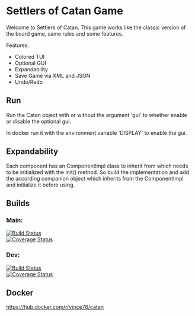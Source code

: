 # Settlers of Catan Game

Welcome to Settlers of Catan.
This game works like the classic version of the board game, same rules and some features.

Features:
- Colored TUI
- Optional GUI
- Expandability
- Save Game via XML and JSON
- Undo/Redo


## Run

Run the Catan object with or without the argument 'gui' to whether enable or disable the optional gui.

In docker run it with the environment variable 'DISPLAY' to enable the gui.


## Expandability

Each component has an ComponentImpl class to inherit from which needs to be initialized with the init() method.
So build the implementation and add the according companion object which inherits from the ComponentImpl and initialize it before using.


## Builds

### Main:  
[![Build Status](https://travis-ci.com/Vincent-76/Catan.svg?branch=main)](https://travis-ci.org/Vincent-76/Catan)  
[![Coverage Status](https://coveralls.io/repos/github/Vincent-76/Catan/badge.svg?branch=main)](https://coveralls.io/github/Vincent-76/Catan?branch=main)

### Dev:    
[![Build Status](https://travis-ci.com/Vincent-76/Catan.svg?branch=dev)](https://travis-ci.org/Vincent-76/Catan)  
[![Coverage Status](https://coveralls.io/repos/github/Vincent-76/Catan/badge.svg?branch=dev)](https://coveralls.io/github/Vincent-76/Catan?branch=dev)


## Docker

https://hub.docker.com/r/vince76/catan